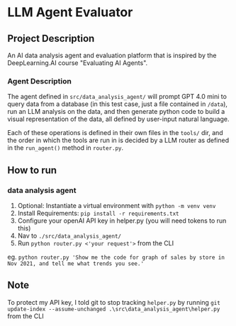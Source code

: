 # LLM Agent Evaluator 

## Project Description
An AI data analysis agent and evaluation platform that is inspired by the DeepLearning.AI course "Evaluating AI Agents".

### Agent Description
The agent defined in `src/data_analysis_agent/` will prompt GPT 4.0 mini to query data from a database (in this test case, just a file contained in `/data`), run an LLM analysis on the data, and then generate python code to build a visual representation of the data, all defined by user-input natural language.

Each of these operations is defined in their own files in the `tools/` dir, and the order in which the tools are run in is decided by a LLM router as defined in the `run_agent()` method in `router.py`.

## How to run 
### data analysis agent
 1) Optional: Instantiate a virtual environment with `python -m venv venv`
 2) Install Requirements: `pip install -r requirements.txt`
 3) Configure your openAI API key in helper.py (you will need tokens to run this)
 3) Nav to `./src/data_analysis_agent/`
 4) Run `python router.py <'your request'>` from the CLI

 eg. `python router.py 'Show me the code for graph of sales by store in Nov 2021, and tell me what trends you see.'`

## Note
To protect my API key, I told git to stop tracking `helper.py` by running `git update-index --assume-unchanged .\src\data_analysis_agent\helper.py` from the CLI